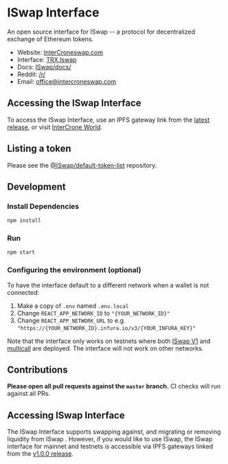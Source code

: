 # ISwap Interface

An open source interface for ISwap -- a protocol for decentralized exchange of Ethereum tokens.

- Website: [InterCroneswap.com](https://intercroneswap.com)
- Interface: [TRX.Iswap](https://trx.intercroneswap.com)
- Docs: [ISwap/docs/](https://docs.intercroneswap.finance)
- Reddit: [/r/]()
- Email: [office@intercroneswap.com](mailto:office@intercroneswap.com)

## Accessing the ISwap Interface

To access the ISwap Interface, use an IPFS gateway link from the
[latest release](https://github.com/ISwap/ISwap-interface/releases/latest),
or visit [InterCrone World](https://Intercroneswap.com).

## Listing a token

Please see the
[@ISwap/default-token-list](https://github.com/ISwap/default-token-list)
repository.

## Development

### Install Dependencies

```bash
npm install
```

### Run

```bash
npm start
```

### Configuring the environment (optional)

To have the interface default to a different network when a wallet is not connected:

1. Make a copy of `.env` named `.env.local`
2. Change `REACT_APP_NETWORK_ID` to `"{YOUR_NETWORK_ID}"`
3. Change `REACT_APP_NETWORK_URL` to e.g. `"https://{YOUR_NETWORK_ID}.infura.io/v3/{YOUR_INFURA_KEY}"`

Note that the interface only works on testnets where both
[ISwap V1](https://intercroneswap.com/docs/v1/smart-contracts/factory/) and
[multicall](https://github.com/makerdao/multicall) are deployed.
The interface will not work on other networks.

## Contributions

**Please open all pull requests against the `master` branch.**
CI checks will run against all PRs.

## Accessing ISwap Interface

The ISwap Interface supports swapping against, and migrating or removing liquidity from ISwap . However,
if you would like to use ISwap, the ISwap interface for mainnet and testnets is accessible via IPFS gateways
linked from the [v1.0.0 release](https://github.com/ISwap/ISwap-interface/releases/tag/v1.0.0).
